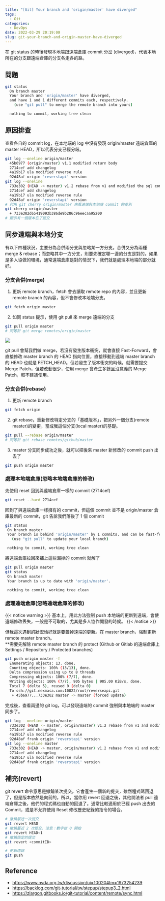 ```yaml
---
title: "[Git] Your branch and 'origin/master' have diverged"
tags:
  - Git
categories:
  - DevOps
date: 2022-03-29 20:19:00
slug: git-your-branch-and-origin-master-have-diverged
---
```


在 git status 的時後發現本地端跟遠端倉庫 commit 分岔 (diverged)，代表本地所在的分支跟遠端倉庫的分支各走各的路。

<!--more-->

## 問題

```bash
git status
  On branch master
  Your branch and 'origin/master' have diverged,
  and have 1 and 1 different commits each, respectively.
    (use "git pull" to merge the remote branch into yours)

  nothing to commit, working tree clean
```

## 原因排查

查看各自的 commit log，在本地端的 log 中沒有發現 origin/master 遠端倉庫的 master HEAD，所以代表分支已經分歧。

```bash
git log --oneline origin/master
  45b6977 (origin/master) v1.1 modified return body
  2714cef add changelog
  4a19b17 ula modified reverse rule
  92d48af origin 'reverstapi' version
git log --oneline
  733e302 (HEAD -> master) v1.2 rebase from v1 and modified the sql command
  2714cef add changelog
  4a19b17 ula modified reverse rule
  92d48af origin 'reverstapi' version
# 利用 git cherry origin/master 來看遠端與本地端 commit 的差別
git cherry origin/master
  + 733e302d65419093b386de9b286c96eecaa95200
# 顯示有一個版本忘了提交
```

## 同步遠端與本地分支

有以下四種狀況，主要分為合併兩分支與忽略某一方分支。合併又分為兩種 merge & rebase；而忽略其中一方分支，則要先確定哪一邊的分支是對的，如果是多人協做的環境，通常遠端倉庫是對的情況下，我們就是處理本地端的部分就好。

### 分支合併(merge)

1. 更新 remote branch，fetch 會去讀取 remote repo 的內容，並且更新 remote branch 的內容，但不會修改本地端分支。

```bash
git fetch origin master
```

2. 如同 status 提示，使用 git pull 來 merge 遠端的分支

```bash
git pull origin master
# 同等於 git merge remotes/origin/master
```

![](https://imgur.com/8MhgIh5.png)

git pull 會幫我們做 merge，若沒有發生版本衝突，就會直接 Fast-Forward，會直接修改 master branch 的 HEAD 指向位置，直接移動到遠端 master branch 的 HEAD 也就是 FETCH_HEAD。但若發生了版本衝突的時候，就需要提交 Merge Patch，但若改動很少，使用 merge 會產生多餘且沒意義的 Merge Patch，較不建議使用。

### 分支合併(rebase)

1. 更新 remote branch

```bash
git fetch origin
```

2. git rebase，重新修改特定分支的「基礎版本」，把另外一個分支(remote master)的變更，當成我這個分支(local master)的基礎。

```bash
git pull --rebase origin/master
# 同等於 git rebase remotes/github/master
```

3. master 分支同步成功之後，就可以把後來 master 新修改的 commit push 出去了

```bash
git push origin master
```

### 處理本地端倉庫(忽略本地端倉庫的修改)

先使用 reset 回到與遠端倉庫一樣的 commit (2714cef)

```bash
git reset --hard 2714cef
```

回到了與遠端倉庫一樣擁有的 commit，但這個 commit 並不是 origin/master 倉庫最新的 commit，git 告訴我們落後了 1 個 commit

```bash
git status
 On branch master
 Your branch is behind 'origin/master' by 1 commits, and can be fast-forwarded.
   (use "git pull" to update your local branch)

 nothing to commit, working tree clean
```

將遠端倉庫拉回來補上這些漏掉的 commit 就解了

```bash
git pull origin master
git status
 On branch master
 Your branch is up to date with 'origin/master'.

 nothing to commit, working tree clean
```

### 處理遠端倉庫(忽略遠端倉庫的修改)

{{< notice warning >}}
基本上，用此方法強制 push 本地端的更新到遠端，會使遠端修改丢失，一般是不可取的，尤其是多人協作開發的時候。
{{< /notice >}}

但我這次遇到的狀況恰好就是要蓋掉遠端的更新。在 master branch，強制更新 remote master branch。  
\*\*需要先解除 remote master branch 的 protect (Github or Gitlab 的遠端倉庫上 Settings / Repository / Protected branches)

```bash
git push origin master -f
  Enumerating objects: 13, done.
  Counting objects: 100% (13/13), done.
  Delta compression using up to 8 threads
  Compressing objects: 100% (7/7), done.
  Writing objects: 100% (7/7), 905 bytes | 905.00 KiB/s, done.
  Total 7 (delta 5), reused 0 (delta 0)
  To ssh://git.nexmasa.com:10022/root/reverseapi.git
   + 45b6977...733e302 master -> master (forced update)
```

完成後，查看兩邊的 git log，可以發現遠端的 commit 強制與本地端的 master 同步了。

```bash
git log --oneline origin/master
  733e302 (HEAD -> master, origin/master) v1.2 rebase from v1 and modified the sql command
  2714cef add changelog
  4a19b17 ula modified reverse rule
  92d48af frank origin 'reverstapi' version
git log --oneline master
  733e302 (HEAD -> master, origin/master) v1.2 rebase from v1 and modified the sql command
  2714cef add changelog
  4a19b17 ula modified reverse rule
  92d48af frank origin 'reverstapi' version
```

## 補充(revert)

git revert 命令意思是撤銷某次提交。它會產生一個新的提交，雖然程式碼回退了，但是版本依然是向前的，所以，當你用 revert 回退之後，其他開法者 pull 遠端倉庫之後，他們的程式碼也自動的回退了。通常比較適用於已經 push 出去的 Commit，或是不允許使用 Reset 修改歷史紀錄的指令的場合。

```sh
# 撤銷最近一次提交
git revert HEAD
# 撤銷最近 2 次提交，注意：數字從 0 開始
git revert HEAD~1
# 撤銷指定的提交
git revert <commitID>

# 更新遠端
git push
```

## Reference

- https://www.nvda.org.tw/discussion/ui=100204tm=1973254239
- https://backlog.com/git-tutorial/tw/stepup/stepup3_2.html
- https://zlargon.gitbooks.io/git-tutorial/content/remote/sync.html
